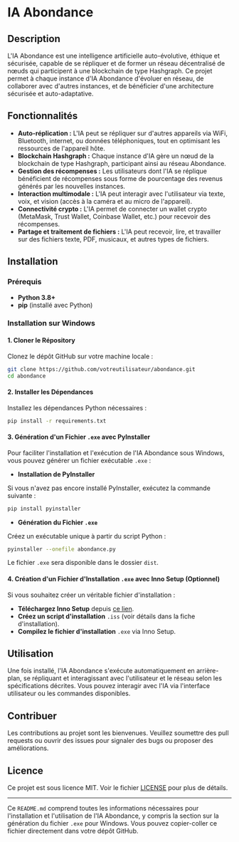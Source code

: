 # IA Abondance

## Description

L'IA Abondance est une intelligence artificielle auto-évolutive, éthique et sécurisée, capable de se répliquer et de former un réseau décentralisé de nœuds qui participent à une blockchain de type Hashgraph. Ce projet permet à chaque instance d'IA Abondance d'évoluer en réseau, de collaborer avec d'autres instances, et de bénéficier d'une architecture sécurisée et auto-adaptative.

## Fonctionnalités

- **Auto-réplication :** L'IA peut se répliquer sur d'autres appareils via WiFi, Bluetooth, internet, ou données téléphoniques, tout en optimisant les ressources de l'appareil hôte.
- **Blockchain Hashgraph :** Chaque instance d'IA gère un nœud de la blockchain de type Hashgraph, participant ainsi au réseau Abondance.
- **Gestion des récompenses :** Les utilisateurs dont l'IA se réplique bénéficient de récompenses sous forme de pourcentage des revenus générés par les nouvelles instances.
- **Interaction multimodale :** L'IA peut interagir avec l'utilisateur via texte, voix, et vision (accès à la caméra et au micro de l'appareil).
- **Connectivité crypto :** L'IA permet de connecter un wallet crypto (MetaMask, Trust Wallet, Coinbase Wallet, etc.) pour recevoir des récompenses.
- **Partage et traitement de fichiers :** L'IA peut recevoir, lire, et travailler sur des fichiers texte, PDF, musicaux, et autres types de fichiers.

## Installation

### Prérequis

- **Python 3.8+**
- **pip** (installé avec Python)

### Installation sur Windows

#### 1. **Cloner le Répository**

Clonez le dépôt GitHub sur votre machine locale :

```bash
git clone https://github.com/votreutilisateur/abondance.git
cd abondance
```

#### 2. **Installer les Dépendances**

Installez les dépendances Python nécessaires :

```bash
pip install -r requirements.txt
```

#### 3. **Génération d'un Fichier `.exe` avec PyInstaller**

Pour faciliter l'installation et l'exécution de l'IA Abondance sous Windows, vous pouvez générer un fichier exécutable `.exe` :

- **Installation de PyInstaller**

Si vous n'avez pas encore installé PyInstaller, exécutez la commande suivante :

```bash
pip install pyinstaller
```

- **Génération du Fichier `.exe`**

Créez un exécutable unique à partir du script Python :

```bash
pyinstaller --onefile abondance.py
```

Le fichier `.exe` sera disponible dans le dossier `dist`.

#### 4. **Création d'un Fichier d'Installation `.exe` avec Inno Setup (Optionnel)**

Si vous souhaitez créer un véritable fichier d'installation :

- **Téléchargez Inno Setup** depuis [ce lien](http://www.jrsoftware.org/isinfo.php).
- **Créez un script d'installation** `.iss` (voir détails dans la fiche d'installation).
- **Compilez le fichier d'installation** `.exe` via Inno Setup.

## Utilisation

Une fois installé, l'IA Abondance s'exécute automatiquement en arrière-plan, se répliquant et interagissant avec l'utilisateur et le réseau selon les spécifications décrites. Vous pouvez interagir avec l'IA via l'interface utilisateur ou les commandes disponibles.

## Contribuer

Les contributions au projet sont les bienvenues. Veuillez soumettre des pull requests ou ouvrir des issues pour signaler des bugs ou proposer des améliorations.

## Licence

Ce projet est sous licence MIT. Voir le fichier [LICENSE](LICENSE) pour plus de détails.

---

Ce `README.md` comprend toutes les informations nécessaires pour l'installation et l'utilisation de l'IA Abondance, y compris la section sur la génération du fichier `.exe` pour Windows. Vous pouvez copier-coller ce fichier directement dans votre dépôt GitHub.
